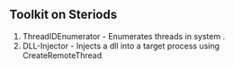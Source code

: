 ## Toolkit on Steriods

1. ThreadIDEnumerator - Enumerates threads in system .
2. DLL-Injector - Injects a dll into a target process using CreateRemoteThread
